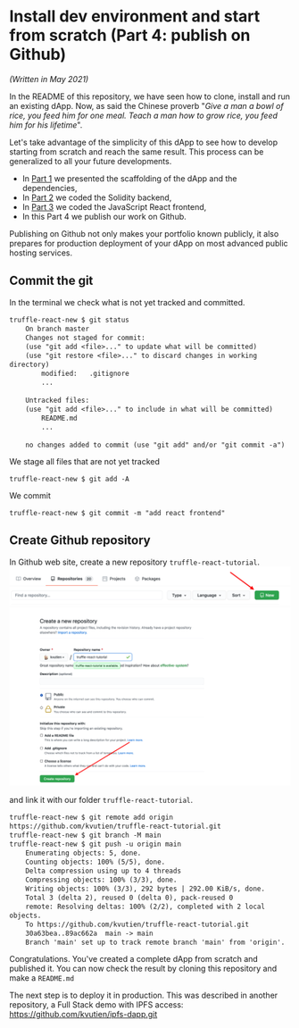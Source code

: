 # Install dev environment and start from scratch (Part 4: publish on Github)
*(Written in May 2021)*

In the README of this repository, we have seen how to clone, install and run an existing dApp. Now, as said the Chinese proverb "_Give a man a bowl of rice, you feed him for one meal. Teach a man how to grow rice, you feed him for his lifetime_".

Let's take advantage of the simplicity of this dApp to see how to develop starting from scratch and reach the same result. This process can be generalized to all your future developments.

* In [Part 1](./devTuto-1.md) we presented the scaffolding of the dApp and the dependencies,
* In [Part 2](./devTuto-2.md) we coded the Solidity backend,
* In [Part 3](./devTuto-3.md) we coded the JavaScript React frontend,
* In this Part 4 we publish our work on Github.

Publishing on Github not only makes your portfolio known publicly, it also prepares for production deployment of your dApp on most advanced public hosting services.

## Commit the git
In the terminal we check what is not yet tracked and committed.
```shell
truffle-react-new $ git status
    On branch master
    Changes not staged for commit:
    (use "git add <file>..." to update what will be committed)
    (use "git restore <file>..." to discard changes in working directory)
        modified:   .gitignore
        ...

    Untracked files:
    (use "git add <file>..." to include in what will be committed)
        README.md
        ...

    no changes added to commit (use "git add" and/or "git commit -a")
```
We stage all files that are not yet tracked
```shell
truffle-react-new $ git add -A
```
We commit
```shell
truffle-react-new $ git commit -m "add react frontend"
```

## Create Github repository
In Github web site, create a new repository `truffle-react-tutorial`.
![New repository](./2-newGithubRepo.png)
![New repository](./3-newGithubRepo.png)


and link it with our folder `truffle-react-tutorial`.
```shell
truffle-react-new $ git remote add origin https://github.com/kvutien/truffle-react-tutorial.git
truffle-react-new $ git branch -M main 
truffle-react-new $ git push -u origin main
    Enumerating objects: 5, done.
    Counting objects: 100% (5/5), done.
    Delta compression using up to 4 threads
    Compressing objects: 100% (3/3), done.
    Writing objects: 100% (3/3), 292 bytes | 292.00 KiB/s, done.
    Total 3 (delta 2), reused 0 (delta 0), pack-reused 0
    remote: Resolving deltas: 100% (2/2), completed with 2 local objects.
    To https://github.com/kvutien/truffle-react-tutorial.git
    30a63bea..89ac662a  main -> main
    Branch 'main' set up to track remote branch 'main' from 'origin'.
```

Congratulations. You've created a complete dApp from scratch and published it. You can now check the result by cloning this repository and make a `README.md`

The next step is to deploy it in production. This was described in another repository, a Full Stack demo with IPFS access: https://github.com/kvutien/ipfs-dapp.git
